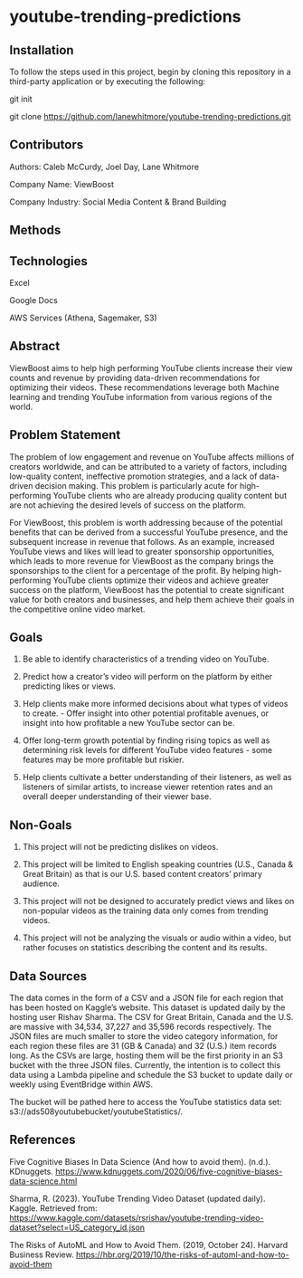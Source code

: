 # youtube-trending-predictions

## Installation
To follow the steps used in this project, begin by cloning this repository in a third-party application or by executing the following:

git init

git clone https://github.com/lanewhitmore/youtube-trending-predictions.git

## Contributors
Authors: Caleb McCurdy, Joel Day, Lane Whitmore

Company Name: ViewBoost

Company Industry: Social Media Content & Brand Building

## Methods

## Technologies
Excel

Google Docs

AWS Services (Athena, Sagemaker, S3)

## Abstract
ViewBoost aims to help high performing YouTube clients increase their view counts and revenue by providing data-driven recommendations for optimizing their videos. These recommendations leverage both Machine learning and trending YouTube information from various regions of the world. 

## Problem Statement
The problem of low engagement and revenue on YouTube affects millions of creators worldwide, and can be attributed to a variety of factors, including low-quality content, ineffective promotion strategies, and a lack of data-driven decision making. This problem is particularly acute for high-performing YouTube clients who are already producing quality content but are not achieving the desired levels of success on the platform.

For ViewBoost, this problem is worth addressing because of the potential benefits that can be derived from a successful YouTube presence, and the subsequent increase in revenue that follows. As an example, increased YouTube views and likes will lead to greater sponsorship opportunities, which leads to more revenue for ViewBoost as the company brings the sponsorships to the client for a percentage of the profit. By helping high-performing YouTube clients optimize their videos and achieve greater success on the platform, ViewBoost has the potential to create significant value for both creators and businesses, and help them achieve their goals in the competitive online video market.

## Goals
1. Be able to identify characteristics of a trending video on YouTube.

2. Predict how a creator’s video will perform on the platform by either predicting likes or views.

3. Help clients make more informed decisions about what types of videos to create.  - Offer insight into other potential profitable avenues, or insight into how profitable a new YouTube sector can be. 

4. Offer long-term growth potential by finding rising topics as well as determining risk levels for different YouTube video features - some features may be more profitable but riskier. 

5. Help clients cultivate a better understanding of their listeners, as well as listeners of similar artists, to increase viewer retention rates and an overall deeper understanding of their viewer base. 


## Non-Goals
1. This project will not be predicting dislikes on videos.

2. This project will be limited to English speaking countries (U.S., Canada & Great Britain) as that is our U.S. based content creators’ primary audience.

3. This project will not be designed to accurately predict views and likes on non-popular videos as the training data only comes from trending videos.

4. This project will not be analyzing the visuals or audio within a video, but rather focuses on statistics describing the content and its results.


## Data Sources
The data comes in the form of a CSV and a JSON file for each region that has been hosted on Kaggle’s website. This dataset is updated daily by the hosting user Rishav Sharma. The CSV for Great Britain, Canada and the U.S. are massive with 34,534, 37,227 and 35,596 records respectively. The JSON files are much smaller to store the video category information, for each region these files are 31 (GB & Canada) and 32 (U.S.) item records long. As the CSVs are large, hosting them will be the first priority in an S3 bucket with the three JSON files. Currently, the intention is to collect this data using a Lambda pipeline and schedule the S3 bucket to update daily or weekly using EventBridge within AWS. 

The bucket will be pathed here to access the YouTube statistics data set: s3://ads508youtubebucket/youtubeStatistics/.

## References
Five Cognitive Biases In Data Science (And how to avoid them). (n.d.). KDnuggets. 
https://www.kdnuggets.com/2020/06/five-cognitive-biases-data-science.html

Sharma, R. (2023). YouTube Trending Video Dataset (updated daily). Kaggle. Retrieved from: 
https://www.kaggle.com/datasets/rsrishav/youtube-trending-video-dataset?select=US_category_id.json

The Risks of AutoML and How to Avoid Them. (2019, October 24). Harvard Business Review. 
https://hbr.org/2019/10/the-risks-of-automl-and-how-to-avoid-them
